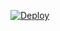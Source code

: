    
  

[![Deploy](https://www.herokucdn.com/deploy/button.png)](https://dashboard.heroku.com/new?template=https://github.com/castelenl/mazet)  
  
